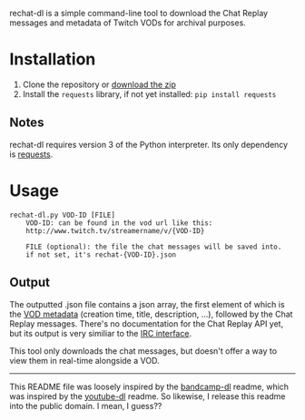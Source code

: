 rechat-dl is a simple command-line tool to download the Chat Replay messages and metadata of Twitch VODs for archival purposes.

# Installation
1. Clone the repository or [download the zip](https://github.com/kunaifire/rechat-dl/archive/master.zip)
2. Install the `requests` library, if not yet installed: `pip install requests`

## Notes
rechat-dl requires version 3 of the Python interpreter. Its only dependency is [requests](https://pypi.python.org/pypi/requests).

# Usage
    rechat-dl.py VOD-ID [FILE]
    	VOD-ID: can be found in the vod url like this:
    	http://www.twitch.tv/streamername/v/{VOD-ID}
    
    	FILE (optional): the file the chat messages will be saved into.
    	if not set, it's rechat-{VOD-ID}.json

## Output
The outputted .json file contains a json array, the first element of which is the [VOD metadata](https://github.com/justintv/Twitch-API/blob/master/v3_resources/videos.md#get-videosid) (creation time, title, description, ...), followed by the Chat Replay messages. There's no documentation for the Chat Replay API yet, but its output is very similiar to the [IRC interface](https://github.com/justintv/Twitch-API/blob/master/IRC.md#privmsg).

This tool only downloads the chat messages, but doesn't offer a way to view them in real-time alongside a VOD.

---
This README file was loosely inspired by the [bandcamp-dl](https://github.com/iheanyi/bandcamp-dl/blob/master/README.md) readme, which was inspired by the [youtube-dl](https://github.com/rg3/youtube-dl/blob/master/README.md) readme. So likewise, I release this readme into the public domain. I mean, I guess??